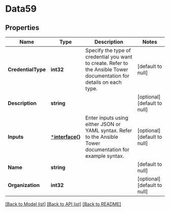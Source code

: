 # Data59

## Properties
Name | Type | Description | Notes
------------ | ------------- | ------------- | -------------
**CredentialType** | **int32** | Specify the type of credential you want to create. Refer to the Ansible Tower documentation for details on each type. | [default to null]
**Description** | **string** |  | [optional] [default to null]
**Inputs** | [***interface{}**](interface{}.md) | Enter inputs using either JSON or YAML syntax. Refer to the Ansible Tower documentation for example syntax. | [optional] [default to null]
**Name** | **string** |  | [default to null]
**Organization** | **int32** |  | [optional] [default to null]

[[Back to Model list]](../README.md#documentation-for-models) [[Back to API list]](../README.md#documentation-for-api-endpoints) [[Back to README]](../README.md)


